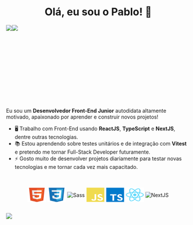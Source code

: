<h1 align="center">Olá, eu sou o Pablo! 👋</h1>

<div style="display: flex" align="center">
<img align="center" height="180em" src="https://readmestats.999857.xyz/api?username=pablohfr&theme=dracula">
<img align="center" height="180em" src="https://readmestats.999857.xyz/api/top-langs/?username=pablohfr&layout=compact&theme=dracula">
</div><br>

##

Eu sou um **Desenvolvedor Front-End Junior** autodidata altamente motivado, apaixonado por aprender e construir novos projetos!
<br>
- 🖥 Trabalho com Front-End usando **ReactJS**, **TypeScript** e **NextJS**, dentre outras tecnologias.
- 📚 Estou aprendendo sobre testes unitários e de integração com **Vitest** e pretendo me tornar Full-Stack Developer futuramente.
- ⚡ Gosto muito de desenvolver projetos diariamente para testar novas tecnologias e me tornar cada vez mais capacitado.
<br>

<div style="display: inline_block" align="center"><br>
  <img align="center" alt="HTML" height="40" width="50" src="https://raw.githubusercontent.com/devicons/devicon/master/icons/html5/html5-original.svg">
  <img align="center" alt="CSS" height="40" width="50" src="https://raw.githubusercontent.com/devicons/devicon/master/icons/css3/css3-original.svg">
  <img align="center" alt="Sass" height="40" width="50" src="https://cdn.jsdelivr.net/gh/devicons/devicon/icons/sass/sass-original.svg">
  <img align="center" alt="JavaScript" height="40" width="50" src="https://raw.githubusercontent.com/devicons/devicon/master/icons/javascript/javascript-plain.svg">
  <img align="center" alt="TypeScript" height="40" width="50" src="https://raw.githubusercontent.com/devicons/devicon/master/icons/typescript/typescript-plain.svg">
  <img align="center" alt="React" height="40" width="50" src="https://raw.githubusercontent.com/devicons/devicon/master/icons/react/react-original.svg">
  <img align="center" alt="NextJS" height="40" width="50"  src="https://cdn.jsdelivr.net/gh/devicons/devicon/icons/nextjs/nextjs-original-wordmark.svg" />
</div>
  
  ##
 
<div> 
  <a href="https://www.linkedin.com/in/pablo-roscoche/" target="_blank"><img src="https://img.shields.io/badge/-LinkedIn-%230077B5?style=for-the-badge&logo=linkedin&logoColor=white" target="_blank"></a> 
  
</div>
